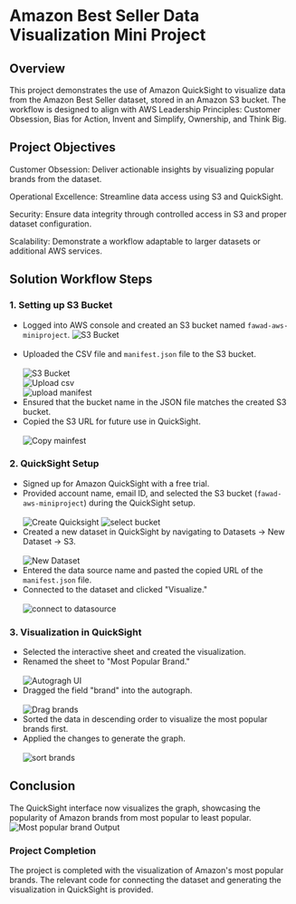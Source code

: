 # Amazon Best Seller Data Visualization Mini Project

## Overview

This project demonstrates the use of Amazon QuickSight to visualize data from the Amazon Best Seller dataset, stored in an Amazon S3 bucket. The workflow is designed to align with AWS Leadership Principles: Customer Obsession, Bias for Action, Invent and Simplify, Ownership, and Think Big.

## Project Objectives

Customer Obsession: Deliver actionable insights by visualizing popular brands from the dataset.

Operational Excellence: Streamline data access using S3 and QuickSight.

Security: Ensure data integrity through controlled access in S3 and proper dataset configuration.

Scalability: Demonstrate a workflow adaptable to larger datasets or additional AWS services.


## Solution Workflow Steps

### 1. Setting up S3 Bucket

- Logged into AWS console and created an S3 bucket named `fawad-aws-miniproject`. <img src="Images/Create S3 Bucket.png" alt="S3 Bucket"> <br><br>
- Uploaded the CSV file and `manifest.json` file to the S3 bucket. <br> <br> <img src="Images/Upload in bucket.png" alt="S3 Bucket"> <br> <img src="Images/Upload csv file.png" alt="Upload csv"> <br> <img src="Images/upload manifest.png" alt="upload manifest"> 
- Ensured that the bucket name in the JSON file matches the created S3 bucket.
- Copied the S3 URL for future use in QuickSight. <br> <br> <img src="Images/Copy mainfest.png" alt="Copy mainfest">

### 2. QuickSight Setup

- Signed up for Amazon QuickSight with a free trial.
- Provided account name, email ID, and selected the S3 bucket (`fawad-aws-miniproject`) during the QuickSight setup. <br> <br> <img src="Images/Create Quicksight.png" alt="Create Quicksight"> <img src="Images/select bucket.png" alt="select bucket">
- Created a new dataset in QuickSight by navigating to Datasets -> New Dataset -> S3. <br> <br> <img src="Images/New Dataset.png" alt="New Dataset"> 
- Entered the data source name and pasted the copied URL of the `manifest.json` file.
- Connected to the dataset and clicked "Visualize."   <br> <br> <img src="Images/connect to datasource.png" alt="connect to datasource"> 

### 3. Visualization in QuickSight

- Selected the interactive sheet and created the visualization.
- Renamed the sheet to "Most Popular Brand." <br> <br> <img src="Images/Autogragh UI.png" alt="Autogragh UI"> 
- Dragged the field "brand" into the autograph. <br> <br> <img src="Images/Drag brands.png" alt="Drag brands">
- Sorted the data in descending order to visualize the most popular brands first. 
- Applied the changes to generate the graph.  <br> <br> <img src="Images/sort brands.png" alt="sort brands">

## Conclusion

The QuickSight interface now visualizes the graph, showcasing the popularity of Amazon brands from most popular to least popular.
<img src="Images/Most popular brand Output.png" alt="Most popular brand Output">

### Project Completion

The project is completed with the visualization of Amazon's most popular brands. The relevant code for connecting the dataset and generating the visualization in QuickSight is provided.

